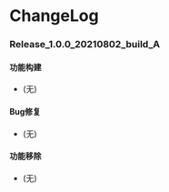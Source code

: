 # ChangeLog

### Release_1.0.0_20210802_build_A

#### 功能构建

- (无)

#### Bug修复

- (无)

#### 功能移除

- (无)
